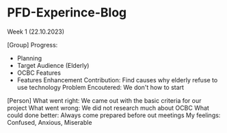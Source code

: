 # PFD-Experince-Blog

Week 1 (22.10.2023)

[Group]
Progress: 
- Planning
- Target Audience (Elderly)
- OCBC Features
- Features Enhancement
Contribution: Find causes why elderly refuse to use technology
Problem Encoutered: We don't how to start 

[Person]
What went right: We came out with the basic criteria for our project 
What went wrong: We did not research much about OCBC
What could done better: Always come prepared before out meetings 
My feelings: Confused, Anxious, Miserable 
